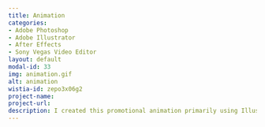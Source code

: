```yaml
---
title: Animation
categories:
- Adobe Photoshop
- Adobe Illustrator
- After Effects
- Sony Vegas Video Editor
layout: default
modal-id: 33
img: animation.gif
alt: animation
wistia-id: zepo3x06g2
project-name: 
project-url: 
description: I created this promotional animation primarily using Illustrator and Sony Vegas.  
---
```


